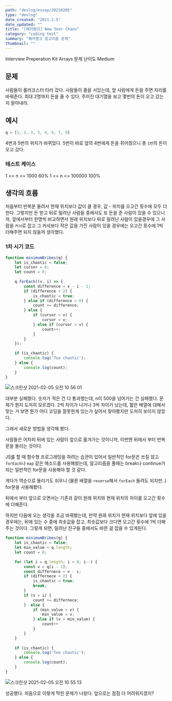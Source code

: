 ```yaml
---
path: "devlog/essay/20210205"
type: "devlog"
date_created: "2021.2.5"
date_updated: ""
title: "[해커랭크] New Year Chaos"
category: "coding test"
summary: "해커랭크 알고리즘 문제"
thumbnail: ""
---
```

Interview Preperation Kit Arrays 문제
난이도 Medium

## 문제
사람들이 롤러코스터 타러 갔다. 사람들이 줄을 서있는데, 앞 사람에게 돈을 주면 자리를 바꿔준다. 최대 2명까지 돈을 줄 수 있다. 주어진 대기열을 보고 몇번의 돈이 오고 갔는지 알아내라.

## 예시
```js
q = [1, 2, 3, 5, 4, 6, 7, 8]
```
4번과 5번의 위치가 바뀌었다. 5번이 바로 앞의 4번에게 돈을 쥐어줬으니 총 `1번`의 돈이 오고 갔다.

### 테스트 케이스
1 <= n <= 1000  60%
1 <= n <= 100000  100%

## 생각의 흐름
처음부터 반복문 돌려서 현재 위치보다 값이 클 경우, 값 - 위치를 오고간 횟수에 모두 더한다.
그렇지만 돈 받고 뒤로 밀려난 사람들 중에서도 또 돈을 준 사람이 있을 수 있으니까,
앞에서부터 한명씩 비교하면서 원래 위치보다 뒤로 밀려난 사람이 있을경우에 그 사람을 `커서`로 잡고 그 커서보다 작은 값을 가진 사람이 있을 경우에는 오고간 횟수에 1씩 더해주면 되지 않을까 생각했다.

### 1차 시기 코드

```js
function minimumBribes(q) {
    let is_chaotic = false;
    let cursor = 0;
    let count = 0;
    
    q.forEach((v, i) => {
        const difference = v - i - 1;
        if (difference > 2) {
            is_chaotic = true;
        } else if (difference > 0) {
            count += difference;
        } else {
            if (cursor < v) {
                cursor = v;
            } else if (cursor > v) {
                count++;
            }
        }
    });
    
    if (is_chaotic) {
        console.log('Too chaotic');
    } else {
        console.log(count);
    }
}
```

![스크린샷 2021-02-05 오전 10 56 01](https://user-images.githubusercontent.com/35324795/106979018-c3108480-67a0-11eb-84a1-c8b8abc5862a.png)

대부분 실패했다. 숫자가 적은 건 다 통과했는데, n이 500을 넘어가는 건 실패했다. 문제가 뭔지 도저히 모르겠다. 2씩 차이가 나거나 3씩 차이가 났는데, 짧은 배열에 대해서 맞는 거 보면 뭔가 어디 코딩을 잘못한게 있는가 싶어서 찾아봤지만 도저히 보이지 않았다.

그래서 새로운 방법을 생각해 봤다.

사람들은 어차피 뒤에 있는 사람이 앞으로 옮겨가는 것이니까, 이번엔 뒤에서 부터 반복문을 돌리는 것이다.

JS를 할 때 함수형 프로그래밍을 하려는 습관이 있어서 일반적인 for문은 쓰질 않고 `forEach`나 `map` 같은 메소드를 사용해왔는데, 알고리즘을 풀때는 break나 continue가 되는 일반적인 for문을 사용해야 할 것 같다.

게다가 역순으로 돌리기도 쉬우니 (물론 배열을 `reverse`해서 `forEach` 돌려도 되지만..) for문을 사용해봤다.

뒤에서 부터 앞으로 오면서는 기존과 같이 원래 위치와 현재 위치의 차이를 오고간 횟수에 더해준다.

하지만 다음에 오는 생각을 조금 바꿔봤는데, 만약 원래 위치가 현재 위치보다 앞에 있을 경우에는, 뒤에 있는 수 중에 최솟값을 잡고, 최솟값보다 크다면 오고간 횟수에 1씩 더해주는 것이다. 그렇게 되면, 밀려난 친구들 중에서도 바뀐 걸 잡을 수 있게된다.

```js
function minimumBribes(q) {
    let is_chaotic = false;
    let min_value = q.length;
    let count = 0;
    
    for (let i = q.length; i > 0; i--) {
        const v = q[i - 1];
        const differnece = v - i;
        if (differnece > 2) {
            is_chaotic = true;
            break;
        }
        if (v > i) {
            count += differnece;
        }  else {
            if (min_value > v) {
                min_value = v;
            } else if (v > min_value) {
                count++
            }
        }
    }
    
    if (is_chaotic) {
        console.log('Too chaotic');
    } else {
        console.log(count);
    }
}
```

![스크린샷 2021-02-05 오전 10 55 13](https://user-images.githubusercontent.com/35324795/106978958-a5dbb600-67a0-11eb-88f1-5406c554d206.png)

성공했다. 처음으로 이렇게 막힌 문제가 나왔다. 앞으로는 점점 더 어려워지겠지?